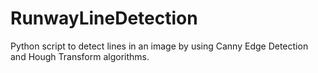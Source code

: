 # RunwayLineDetection
Python script to detect lines in an image by using Canny Edge Detection and Hough Transform algorithms.



